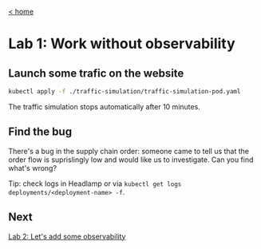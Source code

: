 [< home](../README.md)

# Lab 1: Work without observability

## Launch some trafic on the website

```sh
kubectl apply -f ./traffic-simulation/traffic-simulation-pod.yaml
```

The traffic simulation stops automatically after 10 minutes.

## Find the bug

There's a bug in the supply chain order: someone came to tell us that the order flow is suprislingly low and would like us to investigate. Can you find what's wrong?

Tip: check logs in Headlamp or via `kubectl get logs deployments/<deployment-name> -f`.

## Next

[Lab 2: Let's add some observability](tp2.md)
